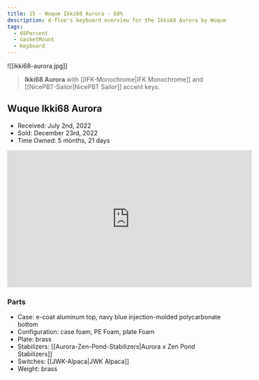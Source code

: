 ```yaml
---
title: 15 - Wuque Ikki68 Aurora - 68%
description: d-floe's keyboard overview for the Ikki68 Aurora by Wuque Studio.
tags:
  - 65Percent
  - GasketMount
  - Keyboard
---
```


![[ikki68-aurora.jpg]]

> **Ikki68 Aurora** with [[IFK-Monochrome|IFK Monochrome]] and [[NicePBT-Sailor|NicePBT Sailor]] accent keys.

## Wuque Ikki68 Aurora

- Received: July 2nd, 2022
- Sold: December 23rd, 2022
- Time Owned: 5 months, 21 days

<iframe width="560" height="315" src="https://www.youtube-nocookie.com/embed/GLyIgpOkJB8" title="YouTube video player" frameborder="0" allow="accelerometer; autoplay; clipboard-write; encrypted-media; gyroscope; picture-in-picture; web-share" allowfullscreen></iframe>

### Parts

- Case: e-coat aluminum top, navy blue injection-molded polycarbonate bottom
- Configuration: case foam, PE Foam, plate Foam
- Plate: brass
- Stabilizers: [[Aurora-Zen-Pond-Stabilizers|Aurora x Zen Pond Stabilizers]]
- Switches: [[JWK-Alpaca|JWK Alpaca]]
- Weight: brass
